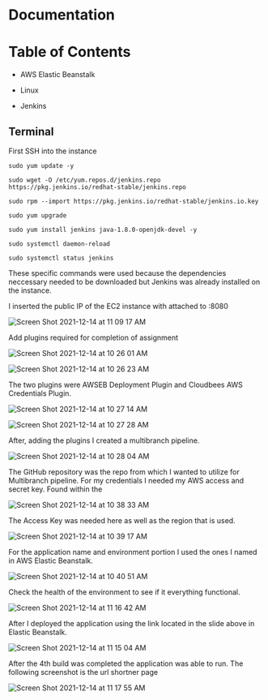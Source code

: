 # Documentation

# Table of Contents
- AWS 
  Elastic Beanstalk 

-  Linux
-  Jenkins 

## Terminal
First SSH into the instance

```
sudo yum update -y

sudo wget -O /etc/yum.repos.d/jenkins.repo https://pkg.jenkins.io/redhat-stable/jenkins.repo

sudo rpm --import https://pkg.jenkins.io/redhat-stable/jenkins.io.key

sudo yum upgrade

sudo yum install jenkins java-1.8.0-openjdk-devel -y

sudo systemctl daemon-reload

sudo systemctl status jenkins

```
These specific commands were used because the dependencies neccessary needed to be downloaded but Jenkins was already installed on the instance. 

I inserted the public IP of the EC2 instance with attached to :8080

![Screen Shot 2021-12-14 at 11 09 17 AM](https://user-images.githubusercontent.com/84725239/146117174-0f4cdca2-fda3-4b58-92d5-5402683c43e7.png)

Add plugins required for completion of assignment

![Screen Shot 2021-12-14 at 10 26 01 AM](https://user-images.githubusercontent.com/84725239/146121111-434b9179-beb4-4f10-aa08-ef418bc4aeeb.png)

![Screen Shot 2021-12-14 at 10 26 23 AM](https://user-images.githubusercontent.com/84725239/146121140-c11cea28-2e8d-470c-b53b-c74c925d6498.png)

The two plugins were AWSEB Deployment Plugin and Cloudbees AWS Credentials Plugin.

![Screen Shot 2021-12-14 at 10 27 14 AM](https://user-images.githubusercontent.com/84725239/146121178-2f9df533-8ae2-4cfe-bbb1-4cf63f1b770a.png)

![Screen Shot 2021-12-14 at 10 27 28 AM](https://user-images.githubusercontent.com/84725239/146121211-881c6d8b-511f-4d5a-bf8e-97555ea6ac3b.png)


After, adding the plugins I created a multibranch pipeline.

![Screen Shot 2021-12-14 at 10 28 04 AM](https://user-images.githubusercontent.com/84725239/146123012-1bea216d-21b1-45c5-9fe9-97d3609c4533.png)



The GitHub repository was the repo from which I wanted to utilize for Multibranch pipeline. For my credentials I needed my AWS access and secret key. Found within the 


![Screen Shot 2021-12-14 at 10 38 33 AM](https://user-images.githubusercontent.com/84725239/146123075-58524450-ed25-4b9a-889e-1b1605614391.png)

The Access Key was needed here as well as the region that is used.

![Screen Shot 2021-12-14 at 10 39 17 AM](https://user-images.githubusercontent.com/84725239/146123098-70f9d30b-a2d2-4322-812c-d78f073859b7.png)

For the application name and environment portion I used the ones I named in AWS Elastic Beanstalk.

![Screen Shot 2021-12-14 at 10 40 51 AM](https://user-images.githubusercontent.com/84725239/146123107-4b1da70d-769e-4d25-acc5-e8dbb8138725.png)

Check the health of the environment to see if it everything functional.

![Screen Shot 2021-12-14 at 11 16 42 AM](https://user-images.githubusercontent.com/84725239/146123134-7d8ae81b-7402-43a1-93d0-3b6f1072b3ae.png)

After I deployed the application using the link located in the slide above in Elastic Beanstalk.

![Screen Shot 2021-12-14 at 11 15 04 AM](https://user-images.githubusercontent.com/84725239/146123172-ed4260c3-652e-46e6-87ae-2408016fcae0.png)

After the 4th build was completed the application was able to run.
The following screenshot is the url shortner page 

![Screen Shot 2021-12-14 at 11 17 55 AM](https://user-images.githubusercontent.com/84725239/146123218-b5105c8a-6309-4fa2-92e4-fc0972d49367.png)




